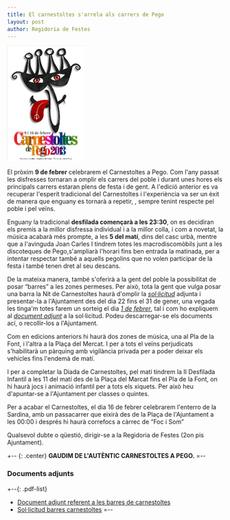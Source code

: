 ```yaml
---
title: El carnestoltes s'arrela als carrers de Pego
layout: post
author: Regidoria de Festes
---
```

<a class="inline-image" href="/images/news/20121218-GuanyadorCartellCarnestoltes2013_big.jpg" title="Carnestoltes 2013">
    <img src="/images/news/20121218-GuanyadorCartellCarnestoltes2013_small.jpg" alt="Carnestoltes 2013" />
</a>

El pròxim **9 de febrer** celebrarem el Carnestoltes a Pego. Com l'any passat les disfresses tornaran a omplir els carrers del poble i durant unes hores els principals carrers estaran plens de festa i de gent. A l'edició anterior es va recuperar l'esperit tradicional del Carnestoltes i l'experiència va ser un èxit de manera que enguany es tornarà a repetir, , sempre tenint respecte pel poble i pel veïns.

Enguany la tradicional **desfilada començarà a les 23:30**, on es decidiran els premis a la millor disfressa individual i a la millor colla, i com a novetat, la música acabarà més prompte, a les **5 del matí**, dins del casc urbà, mentre que a l'avinguda Joan Carles I tindrem totes les macrodiscomòbils junt a les discoteques de Pego,s'ampliarà l'horari fins ben entrada la matinada, per a intentar respectar també a aquells pegolins que no volen participar de la festa i també tenen dret al seu descans.

De la mateixa manera, també s'oferirà a la gent del poble la possibilitat de posar “barres” a les zones permeses. Per això, tota la gent que vulga posar una barra la Nit de Carnestoltes haurà d'omplir la <span style="text-decoration: underline" markdown="1">*sol·licitud*</span> adjunta i presentar-la a l'Ajuntament des del dia 22 fins el 31 de gener, una vegada les tinga'm totes farem un sorteig el dia <span style="text-decoration: underline" markdown="1">*1 de febrer*</span>, tal i com ho expliquem al <span style="text-decoration: underline" markdown="1">*document adjunt*</span> a la sol·licitud. Podeu descarregar-se els documents ací, o recollir-los a l'Ajuntament.

Com en edicions anteriors hi haurà dos zones de música, una al Pla de la Font, i l'altra a la Plaça del Mercat. I per a tots el veïns perjudicats s'habilitarà un pàrquing amb vigilància privada per a poder deixar els vehicles fins l'endemà de matí.

I per a completar la Diada de Carnestoltes, pel matí tindrem la II Desfilada Infantil a les 11 del matí des de la Plaça del Marcat fins el Pla de la Font, on hi haurà jocs i animació infantil per a tots els xiquets. Per això heu d'apuntar-se a l'Ajuntament per classes o quintes.

Per a acabar el Carnestoltes, el dia 16 de febrer celebrarem l'enterro de la Sardina, amb un passacarrer que eixirà des de la Plaça de l'Ajuntament a les 00:00 i després hi haurà correfocs a càrrec de “Foc i Som”

Qualsevol dubte o qüestió, dirigir-se a la Regidoria de Festes (2on pis Ajuntament).

+-- {: .center}
**GAUDIM DE L'AUTÈNTIC CARNESTOLTES A PEGO.**
=--

### Documents adjunts

+--{: .pdf-list}
* [Document adjunt referent a les barres de carnestoltes](/pdf/noticies/20130124-AdjuntALesBarres.pdf)
* [Sol·licitud barres carnestoltes](/pdf/noticies/20130124-SolicitutDeBarresCarnestoltes2013.pdf)
=--